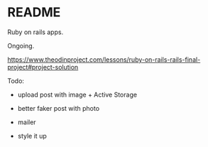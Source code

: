 # README

Ruby on rails apps.

Ongoing.

https://www.theodinproject.com/lessons/ruby-on-rails-rails-final-project#project-solution

Todo:

- upload post with image + Active  Storage

- better faker post with photo

- mailer

- style it up

